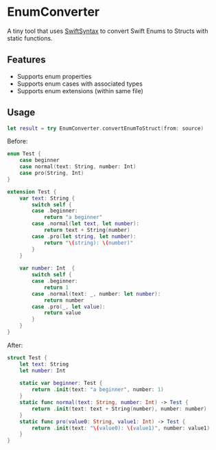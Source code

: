 
# EnumConverter

A tiny tool that uses [SwiftSyntax](https://github.com/apple/swift-syntax) to convert Swift Enums to Structs with static functions.


## Features

- Supports enum properties
- Supports enum cases with associated types
- Supports enum extensions (within same file)

  
## Usage

```swift
let result = try EnumConverter.convertEnumToStruct(from: source)
```

Before:
```swift
enum Test {
    case beginner
    case normal(text: String, number: Int)
    case pro(String, Int)
}

extension Test {
    var text: String {
        switch self {
        case .beginner:
            return "a beginner"
        case .normal(let text, let number):
            return text + String(number)
        case .pro(let string, let number):
            return "\(string): \(number)"
        }
    }
    
    var number: Int  {
        switch self {
        case .beginner:
            return 1
        case .normal(text: _, number: let number):
            return number
        case .pro(_, let value):
            return value
        }
    }
}
```
After:
```swift
struct Test {
    let text: String
    let number: Int
    
    static var beginner: Test {
        return .init(text: "a beginner", number: 1)
    }
    static func normal(text: String, number: Int) -> Test {
        return .init(text: text + String(number), number: number)
    }
    static func pro(value0: String, value1: Int) -> Test {
        return .init(text: "\(value0): \(value1)", number: value1)
    }
}
```
  